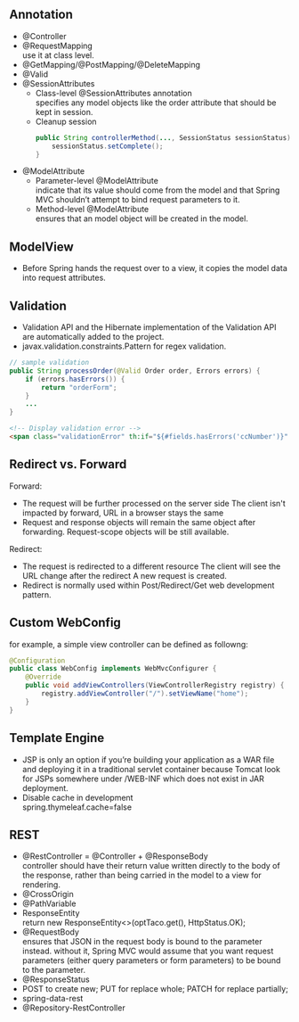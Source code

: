 ## Annotation
- @Controller
- @RequestMapping  
  use it at class level.  
- @GetMapping/@PostMapping/@DeleteMapping
- @Valid
- @SessionAttributes  
  - Class-level @SessionAttributes annotation  
    specifies any model objects like the order attribute that should be kept in session.  
  - Cleanup session  
    ```java
    public String controllerMethod(..., SessionStatus sessionStatus) {
        sessionStatus.setComplete();
    }
    ```
- @ModelAttribute  
  - Parameter-level @ModelAttribute  
    indicate that its value should come from the model and that Spring MVC shouldn’t attempt to bind request parameters to it.  
  - Method-level @ModelAttribute  
    ensures that an model object will be created in the model.  

## ModelView
- Before Spring hands the request over to a view, it copies the model data into request attributes.  

## Validation
- Validation API and the Hibernate implementation of the Validation API are automatically added to the project.  
- javax.validation.constraints.Pattern for regex validation.  
```java
// sample validation
public String processOrder(@Valid Order order, Errors errors) {
    if (errors.hasErrors()) {
        return "orderForm";
    }
    ...
}
```
```html
<!-- Display validation error -->
<span class="validationError" th:if="${#fields.hasErrors('ccNumber')}" th:errors="*{ccNumber}">CC Num Error</span>
```
## Redirect vs. Forward
Forward:
- The request will be further processed on the server side
The client isn't impacted by forward, URL in a browser stays the same
- Request and response objects will remain the same object after forwarding. Request-scope objects will be still available.
    
Redirect:
- The request is redirected to a different resource
The client will see the URL change after the redirect
A new request is created.
- Redirect is normally used within Post/Redirect/Get web development pattern.  

## Custom WebConfig
for example, a simple view controller can be defined as followng:  
```java
@Configuration
public class WebConfig implements WebMvcConfigurer {
    @Override
    public void addViewControllers(ViewControllerRegistry registry) {
        registry.addViewController("/").setViewName("home");
    }
}
```
## Template Engine
- JSP is only an option if you’re building your application as a WAR file and deploying it in a traditional servlet container because Tomcat look for JSPs somewhere under /WEB-INF which does not exist in JAR deployment.  
- Disable cache in development  
  spring.thymeleaf.cache=false

## REST
- @RestController = @Controller + @ResponseBody  
  controller should have their return value written directly to the body of the response, rather than being carried in the model to a view for rendering.  
- @CrossOrigin
- @PathVariable
- ResponseEntity  
  return new ResponseEntity<>(optTaco.get(), HttpStatus.OK);  
- @RequestBody  
  ensures that JSON in the request body is bound to the parameter instead. without it, Spring MVC would assume that you want request parameters (either query parameters or form parameters) to be bound to the parameter.  
- @ResponseStatus  
- POST to create new; PUT for replace whole; PATCH for replace partially;
- spring-data-rest  
- @Repository-RestController